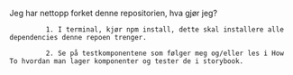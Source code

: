 Jeg har nettopp forket denne repositorien, hva gjør jeg?

             1. I terminal, kjør npm install, dette skal installere alle dependencies denne repoen trenger.

             2. Se på testkomponentene som følger meg og/eller les i How To hvordan man lager komponenter og tester de i storybook.
